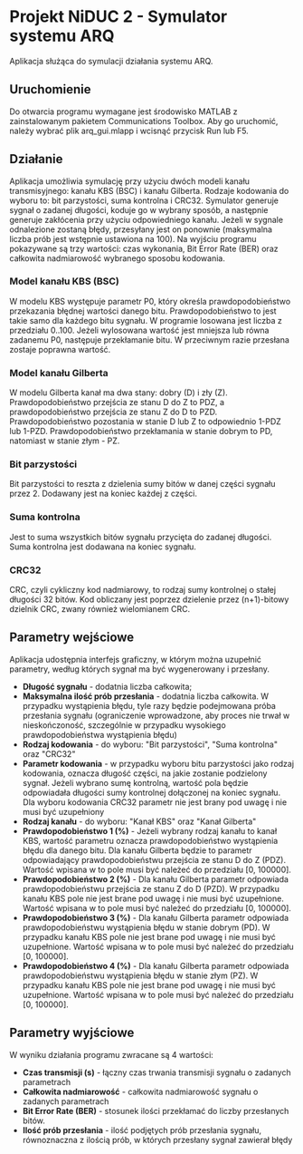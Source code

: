 # Projekt NiDUC 2 - Symulator systemu ARQ
Aplikacja służąca do symulacji działania systemu ARQ.
## Uruchomienie
Do otwarcia programu wymagane jest środowisko MATLAB z zainstalowanym pakietem Communications Toolbox.
Aby go uruchomić, należy wybrać plik arq_gui.mlapp i wcisnąć przycisk Run lub F5.
## Działanie
Aplikacja umożliwia symulację przy użyciu dwóch modeli kanału transmisyjnego: kanału KBS (BSC) i kanału Gilberta.
Rodzaje kodowania do wyboru to: bit parzystości, suma kontrolna i CRC32.
Symulator generuje sygnał o zadanej długości, koduje go w wybrany sposób, a następnie generuje zakłócenia przy użyciu odpowiedniego kanału. Jeżeli w sygnale odnalezione zostaną błędy, przesyłany jest on ponownie (maksymalna liczba prób jest wstępnie ustawiona na 100).
Na wyjściu programu pokazywane są trzy wartości: czas wykonania, Bit Error Rate (BER) oraz całkowita nadmiarowość wybranego sposobu kodowania.
### Model kanału KBS (BSC)
W modelu KBS występuje parametr P0, który określa prawdopodobieństwo przekazania błędnej wartości danego bitu. Prawdopodobieństwo to jest takie samo dla każdego bitu sygnału.
W programie losowana jest liczba z przedziału 0..100. Jeżeli wylosowana wartość jest mniejsza lub równa zadanemu P0, następuje przekłamanie bitu. W przeciwnym razie przesłana zostaje poprawna wartość.
### Model kanału Gilberta
W modelu Gilberta kanał ma dwa stany: dobry (D) i zły (Z). 
Prawdopodobieństwo przejścia ze stanu D do Z to PDZ, a prawdopodobieństwo przejścia ze stanu Z do D to PZD.
Prawdopodobieństwo pozostania w stanie D lub Z to odpowiednio 1-PDZ lub 1-PZD.
Prawdopodobieństwo przekłamania w stanie dobrym to PD, natomiast w stanie złym - PZ.
### Bit parzystości
Bit parzystości to reszta z dzielenia sumy bitów w danej części sygnału przez 2. Dodawany jest na koniec każdej z części.
### Suma kontrolna
Jest to suma wszystkich bitów sygnału przycięta do zadanej długości. Suma kontrolna jest dodawana na koniec sygnału. 
### CRC32
CRC, czyli cykliczny kod nadmiarowy, to rodzaj sumy kontrolnej o stałej długości 32 bitów. Kod obliczany jest poprzez dzielenie przez (n+1)-bitowy dzielnik CRC, zwany również wielomianem CRC.
## Parametry wejściowe
Aplikacja udostępnia interfejs graficzny, w którym można uzupełnić parametry, według których sygnał ma być wygenerowany i przesłany.
- **Długość sygnału** - dodatnia liczba całkowita;
- **Maksymalna ilość prób przesłania** - dodatnia liczba całkowita. W przypadku wystąpienia błędu, tyle razy będzie podejmowana próba przesłania sygnału (ograniczenie wprowadzone, aby proces nie trwał w nieskończoność, szczególnie w przypadku wysokiego prawdopodobieństwa wystąpienia błędu)
- **Rodzaj kodowania** - do wyboru: "Bit parzystości", "Suma kontrolna" oraz "CRC32"
- **Parametr kodowania** - w przypadku wyboru bitu parzystości jako rodzaj kodowania, oznacza długość części, na jakie zostanie podzielony sygnał. Jeżeli wybrano sumę kontrolną, wartość pola będzie odpowiadała długości sumy kontrolnej dołączonej na koniec sygnału. Dla wyboru kodowania CRC32 parametr nie jest brany pod uwagę i nie musi być uzupełniony
- **Rodzaj kanału** - do wyboru: "Kanał KBS" oraz "Kanał Gilberta"
- **Prawdopodobieństwo 1 (%)** - Jeżeli wybrany rodzaj kanału to kanał KBS, wartość parametru oznacza prawdopodobieństwo wystąpienia błędu dla danego bitu. Dla kanału Gilberta będzie to parametr odpowiadający prawdopodobieństwu przejścia ze stanu D do Z (PDZ). Wartość wpisana w to pole musi być należeć do przedziału [0, 100000].
- **Prawdopodobieństwo 2 (%)** - Dla kanału Gilberta parametr odpowiada prawdopodobieństwu przejścia ze stanu Z do D (PZD). W przypadku kanału KBS pole nie jest brane pod uwagę i nie musi być uzupełnione. Wartość wpisana w to pole musi być należeć do przedziału [0, 100000].
- **Prawdopodobieństwo 3 (%)** - Dla kanału Gilberta parametr odpowiada prawdopodobieństwu wystąpienia błędu w stanie dobrym (PD). W przypadku kanału KBS pole nie jest brane pod uwagę i nie musi być uzupełnione. Wartość wpisana w to pole musi być należeć do przedziału [0, 100000].
- **Prawdopodobieństwo 4 (%)** - Dla kanału Gilberta parametr odpowiada prawdopodobieństwu wystąpienia błędu w stanie złym (PZ). W przypadku kanału KBS pole nie jest brane pod uwagę i nie musi być uzupełnione. Wartość wpisana w to pole musi być należeć do przedziału [0, 100000].
## Parametry wyjściowe
W wyniku działania programu zwracane są 4 wartości:
- **Czas transmisji (s)** - łączny czas trwania transmisji sygnału o zadanych parametrach
- **Całkowita nadmiarowość** - całkowita nadmiarowość sygnału o zadanych parametrach
- **Bit Error Rate (BER)** - stosunek ilości przekłamać do liczby przesłanych bitów.
- **Ilość prób przesłania** - ilość podjętych prób przesłania sygnału, równoznaczna z ilością prób, w których przesłany sygnał zawierał błędy
